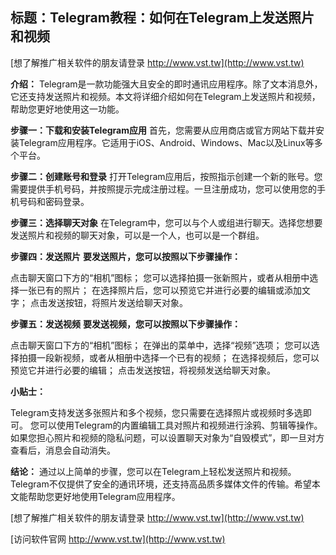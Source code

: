 ## **标题：Telegram教程：如何在Telegram上发送照片和视频**

[想了解推广相关软件的朋友请登录 http://www.vst.tw](http://www.vst.tw)

**介绍：**
Telegram是一款功能强大且安全的即时通讯应用程序。除了文本消息外，它还支持发送照片和视频。本文将详细介绍如何在Telegram上发送照片和视频，帮助您更好地使用这一功能。

**步骤一：下载和安装Telegram应用**
首先，您需要从应用商店或官方网站下载并安装Telegram应用程序。它适用于iOS、Android、Windows、Mac以及Linux等多个平台。

**步骤二：创建账号和登录**
打开Telegram应用后，按照指示创建一个新的账号。您需要提供手机号码，并按照提示完成注册过程。一旦注册成功，您可以使用您的手机号码和密码登录。

**步骤三：选择聊天对象**
在Telegram中，您可以与个人或组进行聊天。选择您想要发送照片和视频的聊天对象，可以是一个人，也可以是一个群组。

**步骤四：发送照片**
**要发送照片，您可以按照以下步骤操作：**

点击聊天窗口下方的“相机”图标；
您可以选择拍摄一张新照片，或者从相册中选择一张已有的照片；
在选择照片后，您可以预览它并进行必要的编辑或添加文字；
点击发送按钮，将照片发送给聊天对象。

**步骤五：发送视频**
**要发送视频，您可以按照以下步骤操作：**

点击聊天窗口下方的“相机”图标；
在弹出的菜单中，选择“视频”选项；
您可以选择拍摄一段新视频，或者从相册中选择一个已有的视频；
在选择视频后，您可以预览它并进行必要的编辑；
点击发送按钮，将视频发送给聊天对象。

**小贴士：**

Telegram支持发送多张照片和多个视频，您只需要在选择照片或视频时多选即可。
您可以使用Telegram的内置编辑工具对照片和视频进行涂鸦、剪辑等操作。
如果您担心照片和视频的隐私问题，可以设置聊天对象为“自毁模式”，即一旦对方查看后，消息会自动消失。

**结论：**
通过以上简单的步骤，您可以在Telegram上轻松发送照片和视频。Telegram不仅提供了安全的通讯环境，还支持高品质多媒体文件的传输。希望本文能帮助您更好地使用Telegram应用程序。

[想了解推广相关软件的朋友请登录 http://www.vst.tw](http://www.vst.tw)


[访问软件官网 http://www.vst.tw](http://www.vst.tw)
